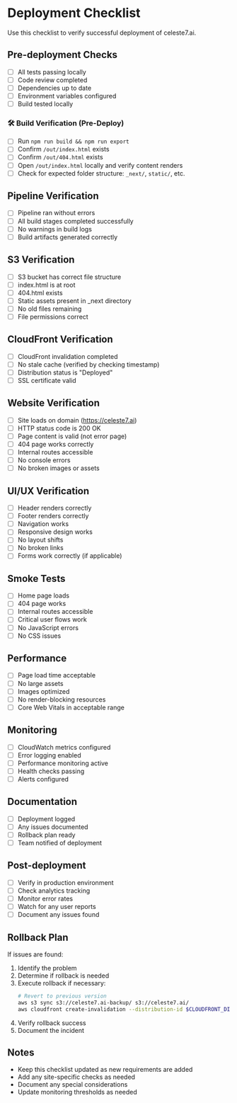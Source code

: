 # Deployment Checklist

Use this checklist to verify successful deployment of celeste7.ai.

## Pre-deployment Checks

- [ ] All tests passing locally
- [ ] Code review completed
- [ ] Dependencies up to date
- [ ] Environment variables configured
- [ ] Build tested locally

### 🛠 Build Verification (Pre-Deploy)
- [ ] Run `npm run build && npm run export`
- [ ] Confirm `/out/index.html` exists
- [ ] Confirm `/out/404.html` exists
- [ ] Open `/out/index.html` locally and verify content renders
- [ ] Check for expected folder structure: `_next/`, `static/`, etc.

## Pipeline Verification

- [ ] Pipeline ran without errors
- [ ] All build stages completed successfully
- [ ] No warnings in build logs
- [ ] Build artifacts generated correctly

## S3 Verification

- [ ] S3 bucket has correct file structure
- [ ] index.html is at root
- [ ] 404.html exists
- [ ] Static assets present in _next directory
- [ ] No old files remaining
- [ ] File permissions correct

## CloudFront Verification

- [ ] CloudFront invalidation completed
- [ ] No stale cache (verified by checking timestamp)
- [ ] Distribution status is "Deployed"
- [ ] SSL certificate valid

## Website Verification

- [ ] Site loads on domain (https://celeste7.ai)
- [ ] HTTP status code is 200 OK
- [ ] Page content is valid (not error page)
- [ ] 404 page works correctly
- [ ] Internal routes accessible
- [ ] No console errors
- [ ] No broken images or assets

## UI/UX Verification

- [ ] Header renders correctly
- [ ] Footer renders correctly
- [ ] Navigation works
- [ ] Responsive design works
- [ ] No layout shifts
- [ ] No broken links
- [ ] Forms work correctly (if applicable)

## Smoke Tests

- [ ] Home page loads
- [ ] 404 page works
- [ ] Internal routes accessible
- [ ] Critical user flows work
- [ ] No JavaScript errors
- [ ] No CSS issues

## Performance

- [ ] Page load time acceptable
- [ ] No large assets
- [ ] Images optimized
- [ ] No render-blocking resources
- [ ] Core Web Vitals in acceptable range

## Monitoring

- [ ] CloudWatch metrics configured
- [ ] Error logging enabled
- [ ] Performance monitoring active
- [ ] Health checks passing
- [ ] Alerts configured

## Documentation

- [ ] Deployment logged
- [ ] Any issues documented
- [ ] Rollback plan ready
- [ ] Team notified of deployment

## Post-deployment

- [ ] Verify in production environment
- [ ] Check analytics tracking
- [ ] Monitor error rates
- [ ] Watch for any user reports
- [ ] Document any issues found

## Rollback Plan

If issues are found:
1. Identify the problem
2. Determine if rollback is needed
3. Execute rollback if necessary:
   ```bash
   # Revert to previous version
   aws s3 sync s3://celeste7.ai-backup/ s3://celeste7.ai/
   aws cloudfront create-invalidation --distribution-id $CLOUDFRONT_DISTRIBUTION_ID --paths "/*"
   ```
4. Verify rollback success
5. Document the incident

## Notes

- Keep this checklist updated as new requirements are added
- Add any site-specific checks as needed
- Document any special considerations
- Update monitoring thresholds as needed 